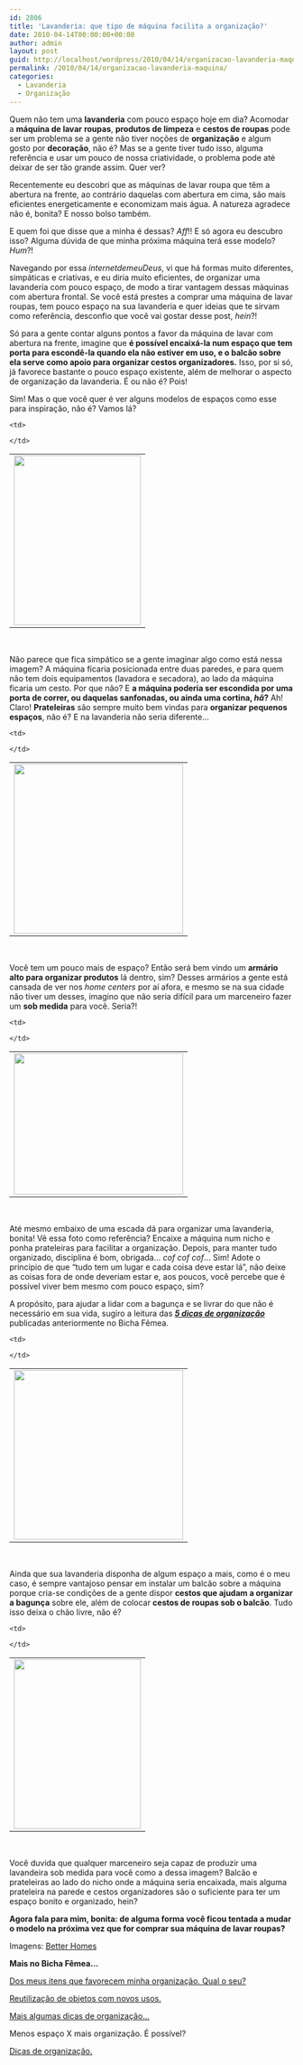 ```yaml
---
id: 2806
title: 'Lavanderia: que tipo de máquina facilita a organização?'
date: 2010-04-14T00:00:00+00:00
author: admin
layout: post
guid: http://localhost/wordpress/2010/04/14/organizacao-lavanderia-maquina/
permalink: /2010/04/14/organizacao-lavanderia-maquina/
categories:
  - Lavanderia
  - Organização
---
```

Quem não tem uma **lavanderia** com pouco espaço hoje em dia? Acomodar a **máquina de lavar** **roupas**, **produtos de limpeza** e **cestos de roupas** pode ser um problema se a gente não tiver noções de **organização** e algum gosto por **decoração**, não é? Mas se a gente tiver tudo isso, alguma referência e usar um pouco de nossa criatividade, o problema pode até deixar de ser tão grande assim. Quer ver?<!--more-->

Recentemente eu descobri que as máquinas de lavar roupa que têm a abertura na frente, ao contrário daquelas com abertura em cima, são mais eficientes energeticamente e economizam mais água. A natureza agradece não é, bonita? E nosso bolso também.

E quem foi que disse que a minha é dessas? _Aff_!! E só agora eu descubro isso? Alguma dúvida de que minha próxima máquina terá esse modelo? _Hum_?!

Navegando por essa _internetdemeuDeus_, vi que há formas muito diferentes, simpáticas e criativas, e eu diria muito eficientes, de organizar uma lavanderia com pouco espaço, de modo a tirar vantagem dessas máquinas com abertura frontal. Se você está prestes a comprar uma máquina de lavar roupas, tem pouco espaço na sua lavanderia e quer ideias que te sirvam como referência, desconfio que você vai gostar desse post, _hein_?!

Só para a gente contar alguns pontos a favor da máquina de lavar com abertura na frente, imagine que **é possível encaixá-la num espaço que tem porta para escondê-la quando ela não estiver em uso, e o balcão sobre ela serve como apoio para organizar cestos organizadores.** Isso, por si só, já favorece bastante o pouco espaço existente, além de melhorar o aspecto de organização da lavanderia. É ou não é? Pois!

Sim! Mas o que você quer é ver alguns modelos de espaços como esse para inspiração, não é? Vamos lá?

<table align="center">
  <tr>
    <td>
      <a href="http://www.trololodemulher.com.br/blog/wp-content/uploads/2010/04/maquina-lavar-roupas-1.jpg"><img class="aligncenter size-medium wp-image-4536" title="máquina lavar roupas 1" src="http://www.trololodemulher.com.br/blog/wp-content/uploads/2010/04/maquina-lavar-roupas-1-225x300.jpg" alt="" width="225" height="300" /></a>
    </td>
    
    <td>
       
    </td>
  </tr>
</table>

 

Não parece que fica simpático se a gente imaginar algo como está nessa imagem? A máquina ficaria posicionada entre duas paredes, e para quem não tem dois equipamentos (lavadora e secadora), ao lado da máquina ficaria um cesto. Por que não? E **a máquina poderia ser escondida por uma porta de correr, ou daquelas sanfonadas, ou ainda uma cortina, _hã_?** Ah! Claro! **Prateleiras** são sempre muito bem vindas para **organizar pequenos espaços**, não é? E na lavanderia não seria diferente…

<table align="center">
  <tr>
    <td>
      <a href="http://www.trololodemulher.com.br/blog/wp-content/uploads/2010/04/maquina-lavar-roupas-2.jpg"><img class="aligncenter size-full wp-image-4537" title="máquina lavar roupas 2" src="http://www.trololodemulher.com.br/blog/wp-content/uploads/2010/04/maquina-lavar-roupas-2.jpg" alt="" width="300" height="300" /></a>
    </td>
    
    <td>
       
    </td>
  </tr>
</table>

 

Você tem um pouco mais de espaço? Então será bem vindo um **armário alto para organizar produtos** lá dentro, sim? Desses armários a gente está cansada de ver nos _home centers_ por aí afora, e mesmo se na sua cidade não tiver um desses, imagino que não seria difícil para um marceneiro fazer um **sob medida** para você. Seria?!

<table align="center">
  <tr>
    <td>
      <a href="http://www.trololodemulher.com.br/blog/wp-content/uploads/2010/04/maquina-lavar-roupas-3.jpg"><img class="aligncenter size-full wp-image-4538" title="máquina lavar roupas 3" src="http://www.trololodemulher.com.br/blog/wp-content/uploads/2010/04/maquina-lavar-roupas-3.jpg" alt="" width="300" height="250" /></a>
    </td>
    
    <td>
       
    </td>
  </tr>
</table>

 

Até mesmo embaixo de uma escada dá para organizar uma lavanderia, bonita! Vê essa foto como referência? Encaixe a máquina num nicho e ponha prateleiras para facilitar a organização. Depois, para manter tudo organizado, disciplina é bom, obrigada… _cof cof cof_… Sim! Adote o princípio de que “tudo tem um lugar e cada coisa deve estar lá”, não deixe as coisas fora de onde deveriam estar e, aos poucos, você percebe que é possível viver bem mesmo com pouco espaço, sim?

A propósito, para ajudar a lidar com a bagunça e se livrar do que não é necessário em sua vida, sugiro a leitura das **[_5 dicas de organização_](http://www.trololodemulher.com.br/2009/11/10/5-dicas-de-oganizao-e-passe-bem-seja-feliz/)** publicadas anteriormente no Bicha Fêmea.

<table align="center">
  <tr>
    <td>
      <a href="http://www.trololodemulher.com.br/blog/wp-content/uploads/2010/04/maquina-lavar-roupas-4.jpg"><img class="aligncenter size-full wp-image-4539" title="máquina lavar roupas 4" src="http://www.trololodemulher.com.br/blog/wp-content/uploads/2010/04/maquina-lavar-roupas-4.jpg" alt="" width="300" height="300" /></a>
    </td>
    
    <td>
       
    </td>
  </tr>
</table>

 

Ainda que sua lavanderia disponha de algum espaço a mais, como é o meu caso, é sempre vantajoso pensar em instalar um balcão sobre a máquina porque cria-se condições de a gente dispor **cestos que ajudam a organizar a bagunça** sobre ele, além de colocar **cestos de roupas sob o balcão**. Tudo isso deixa o chão livre, não é?

<table align="center">
  <tr>
    <td>
      <a href="http://www.trololodemulher.com.br/blog/wp-content/uploads/2010/04/maquina-lavar-roupas-5.jpg"><img class="aligncenter size-medium wp-image-4540" title="máquina lavar roupas 5" src="http://www.trololodemulher.com.br/blog/wp-content/uploads/2010/04/maquina-lavar-roupas-5-225x300.jpg" alt="" width="225" height="300" /></a>
    </td>
    
    <td>
       
    </td>
  </tr>
</table>

 

Você duvida que qualquer marceneiro seja capaz de produzir uma lavandeira sob medida para você como a dessa imagem? Balcão e prateleiras ao lado do nicho onde a máquina seria encaixada, mais alguma prateleira na parede e cestos organizadores são o suficiente para ter um espaço bonito e organizado, hein?

**Agora fala para mim, bonita: de alguma forma você ficou tentada a mudar o modelo na próxima vez que for comprar sua máquina de lavar roupas?** 

Imagens: <a href="http://www.bhg.com/" target="_blank">Better Homes</a>

**Mais no Bicha Fêmea…**

[Dos meus itens que favorecem minha organização. Qual o seu?](http://www.trololodemulher.com.br/2010/01/19/dos-meus-itens-que-favorecem-minha-organizacao-qual-o-seu/)

[Reutilização de objetos com novos usos.](http://www.trololodemulher.com.br/2009/10/06/reutilizacao-de-objetos-com-novos-usos/)

[Mais algumas dicas de organização…](http://www.trololodemulher.com.br/2009/05/04/mais-algumas-dicas-de-organizao/)

Menos espaço X mais organização. É possível?

[Dicas de organização.](http://www.trololodemulher.com.br/2009/01/20/dicas-de-organizao/)